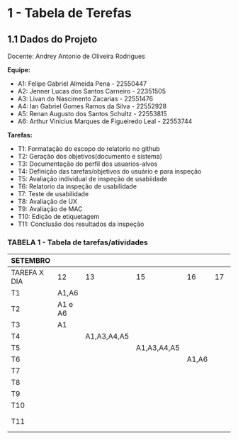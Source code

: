 # 1 - Tabela de Terefas
## 1.1 Dados do Projeto

Docente: Andrey Antonio de Oliveira Rodrigues

**Equipe:**

* A1: Felipe Gabriel Almeida Pena - 22550447
* A2: Jenner Lucas dos Santos Carneiro - 22351505
* A3: Livan do Nascimento Zacarias - 22551476
* A4: Ian Gabriel Gomes Ramos da Silva - 22552928
* A5: Renan Augusto dos Santos Schultz - 22553815
* A6: Arthur Vinicius Marques de Figueiredo Leal - 22553744

**Tarefas:**

* T1: Formatação do escopo do relatorio no github
* T2: Geração dos objetivos(documento e sistema)
* T3: Documentação do perfil dos usuarios-alvos
* T4: Definição das tarefas/objetivos do usuário e para inspeção
* T5: Avaliação individual de inspeção de usabiidade
* T6: Relatorio da inspeção de usabilidade
* T7: Teste de usabilidade
* T8: Avaliação de UX
* T9: Avaliação de MAC
* T10: Edição de etiquetagem
* T11: Conclusão dos resultados da inspeção

### TABELA 1 - Tabela de tarefas/atividades 

|  SETEMBRO  |        |       |         |        |        |         |         |      |      |    |
|------------|-----------|-----------|------------|-----------|-----------|------------|------------|---------|---------|-------|
|TAREFA X DIA|     12    |  13       |    15    |    16    |    17    |     18     |    19      |  20     |   24    |  25   |
|  T1        |A1,A6|           |            |           |           |            |            |         |         |       |
|  T2        |  A1 e A6  |           |            |           |           |            |            |         |         |       |
|  T3        |     A1    |           |            |           |           |            |            |         |         |       |
|  T4        |           |A1,A3,A4,A5|            |           |           |            |            |         |         |       |
|  T5        |           |           |A1,A3,A4,A5 |           |           |            |            |         |         |       |
|  T6        |           |           |            |  A1,A6       |           |   A1,A6       |  A1,A6        |         |   A1,A6   |       |
|  T7        |           |           |            |           |           |            |            |         |A1,A3,A4,A5,A6|     |
|  T8        |           |           |            |           |           |            |            | A5,A3      |         |       |
|  T9        |           |           |            |           |           |            |            | A1,A6      | A1,A6      |  A1,A6   |
|  T10       |           |           |            |           |           |            |            |         | A1 e A5 |       |
|  T11       |           |           |            |           |           |            |            |         | A3 e A4 |A3 e A4|
